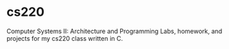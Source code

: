 # cs220
Computer Systems II: Architecture and Programming
Labs, homework, and projects for my cs220 class written in C.
